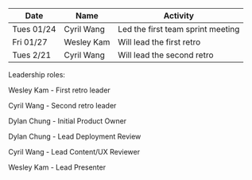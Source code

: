 | Date       | Name       | Activity                          |
| ---------- | ---------- | --------------------------------- |
| Tues 01/24 | Cyril Wang | Led the first team sprint meeting |
| Fri  01/27 | Wesley Kam | Will lead the first retro         |
| Tues 2/21  | Cyril Wang | Will lead the second retro        |


Leadership roles:

Wesley Kam - First retro leader

Cyril Wang - Second retro leader

Dylan Chung - Initial Product Owner

Dylan Chung - Lead Deployment Review

Cyril Wang - Lead Content/UX Reviewer

Wesley Kam - Lead Presenter
